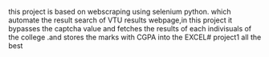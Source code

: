 this project is based on webscraping using selenium python. which automate the result search of VTU results webpage,in this project it bypasses the captcha value and fetches the results of each indivisuals of the college .and stores the marks with CGPA into the EXCEL# project1
all the best
